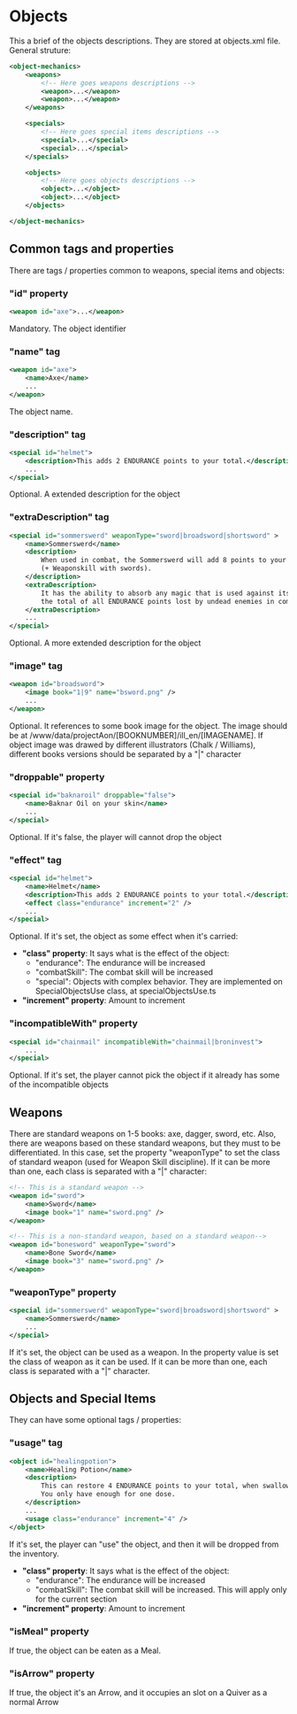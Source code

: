 # Objects

This a brief of the objects descriptions. They are stored at objects.xml file. 
General struture:

```xml
<object-mechanics>
    <weapons>
        <!-- Here goes weapons descriptions -->
        <weapon>...</weapon>
        <weapon>...</weapon>
    </weapons>

    <specials>
        <!-- Here goes special items descriptions -->
        <special>...</special>
        <special>...</special>
    </specials>

    <objects>
        <!-- Here goes objects descriptions -->
        <object>...</object>
        <object>...</object>
    </objects>

</object-mechanics>
```

## Common tags and properties

There are tags / properties common to weapons, special items and objects:

### "id" property
```xml
<weapon id="axe">...</weapon>
```
Mandatory. The object identifier

### "name" tag 
```xml
<weapon id="axe">
    <name>Axe</name>
    ...
</weapon>
```
The object name.

### "description" tag
```xml
<special id="helmet">
    <description>This adds 2 ENDURANCE points to your total.</description>
    ...
</special>
```
Optional. A extended description for the object

### "extraDescription" tag
```xml
<special id="sommerswerd" weaponType="sword|broadsword|shortsword" >
    <name>Sommerswerd</name>
    <description>
        When used in combat, the Sommerswerd will add 8 points to your COMBAT SKILL 
        (+ Weaponskill with swords).
    </description>
    <extraDescription>
        It has the ability to absorb any magic that is used against its bearer, and it doubles 
        the total of all ENDURANCE points lost by undead enemies in combat
    </extraDescription>
    ...
</special>
```
Optional. A more extended description for the object

### "image" tag
```xml
<weapon id="broadsword">
    <image book="1|9" name="bsword.png" />
    ...
</weapon>
```
Optional. It references to some book image for the object. The image should be at 
/www/data/projectAon/[BOOKNUMBER]/ill_en/[IMAGENAME]. If object image was drawed by different
illustrators (Chalk / Williams), different books versions should be separated by a "|" character

### "droppable" property
```xml
<special id="baknaroil" droppable="false">
    <name>Baknar Oil on your skin</name>
    ...
</special>
```
Optional. If it's false, the player will cannot drop the object

### "effect" tag
```xml
<special id="helmet">
    <name>Helmet</name>
    <description>This adds 2 ENDURANCE points to your total.</description>
    <effect class="endurance" increment="2" />
    ...
</special>
```
Optional. If it's set, the object as some effect when it's carried:
* **"class" property**: It says what is the effect of the object:
    * "endurance": The endurance will be increased
    * "combatSkill": The combat skill will be increased
    * "special": Objects with complex behavior. They are implemented on SpecialObjectsUse class, at specialObjectsUse.ts
* **"increment" property**: Amount to increment

### "incompatibleWith" property
```xml
<special id="chainmail" incompatibleWith="chainmail|broninvest">
    ...
</special>
```
Optional. If it's set, the player cannot pick the object if it already has some of the
incompatible objects

## Weapons

There are standard weapons on 1-5 books: axe, dagger, sword, etc. Also, there are weapons
based on these standard weapons, but they must to be differentiated. In this case, set
the property "weaponType" to set the class of standard weapon (used for Weapon Skill
discipline). If it can be more than one, each class is separated with a "|" character:

```xml
<!-- This is a standard weapon -->
<weapon id="sword">
    <name>Sword</name>
    <image book="1" name="sword.png" />
</weapon>

<!-- This is a non-standard weapon, based on a standard weapon-->
<weapon id="bonesword" weaponType="sword">
    <name>Bone Sword</name>
    <image book="3" name="sword.png" />
</weapon>
```

### "weaponType" property
```xml
<special id="sommerswerd" weaponType="sword|broadsword|shortsword" >
    <name>Sommerswerd</name>
    ...
</special>
```
If it's set, the object can be used as a weapon. In the property value is set the 
class of weapon as it can be used. If it can be more than one, each class is separated
with a "|" character.

## Objects and Special Items

They can have some optional tags / properties:

### "usage" tag
```xml
<object id="healingpotion">
    <name>Healing Potion</name>
    <description>
        This can restore 4 ENDURANCE points to your total, when swallowed after combat. 
        You only have enough for one dose.
    </description>
    ...
    <usage class="endurance" increment="4" />
</object>
```

If it's set, the player can "use" the object, and then it will be dropped from the 
inventory. 

* **"class" property**: It says what is the effect of the object:
    * "endurance": The endurance will be increased
    * "combatSkill": The combat skill will be increased. This will apply only for the 
      current section
* **"increment" property**: Amount to increment

### "isMeal" property
If true, the object can be eaten as a Meal.

### "isArrow" property
If true, the object it's an Arrow, and it occupies an slot on a Quiver as a normal Arrow
